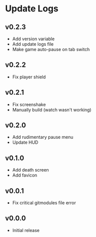 # Update Logs

## v0.2.3
- Add version variable
- Add update logs file
- Make game auto-pause on tab switch

## v0.2.2
- Fix player shield

## v0.2.1
- Fix screenshake
- Manually build (watch wasn't working)

## v0.2.0
- Add rudimentary pause menu
- Update HUD

## v0.1.0
- Add death screen
- Add favicon

## v0.0.1
- Fix critical gitmodules file error

## v0.0.0
- Initial release